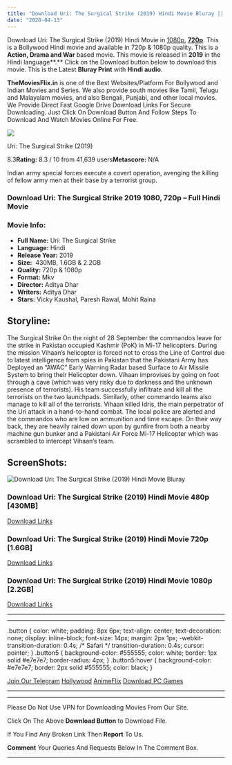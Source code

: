 ```yaml
---
title: "Download Uri: The Surgical Strike (2019) Hindi Movie Bluray || 480p [430MB] || 720p [1.6GB] || 1080p [2.2GB]"
date: "2020-04-13"
---
```


Download Uri: The Surgical Strike (2019) Hindi Movie in [1080p](https://1moviesflix.com/1080p-movies/), [**720p**](https://1moviesflix.com/720p-movies/). This is a Bollywood Hindi movie and available in 720p & 1080p quality. This is a **Action, Drama and War** based movie. This movie is released in **2019** in the Hindi language**.** Click on the Download button below to download this movie. This is the Latest **Bluray Print** with **Hindi audio**.

**TheMoviesFlix.in** is one of the Best Websites/Platform For Bollywood and Indian Movies and Series. We also provide south movies like Tamil, Telugu and Malayalam movies, and also Bengali, Punjabi, and other local movies. We Provide Direct Fast Google Drive Download Links For Secure Downloading. Just Click On Download Button And Follow Steps To Download And Watch Movies Online For Free.

[![](https://m.media-amazon.com/images/M/MV5BMWU4ZjNlNTQtOGE2MS00NDI0LWFlYjMtMmY3ZWVkMjJkNGRmXkEyXkFqcGdeQXVyNjE1OTQ0NjA@._V1_SX300.jpg)](https://www.imdb.com/title/tt8291224/ "Uri: The Surgical Strike")

Uri: The Surgical Strike (2019)

8.3**Rating:** 8.3 / 10 from 41,639 users**Metascore:** N/A

Indian army special forces execute a covert operation, avenging the killing of fellow army men at their base by a terrorist group.

### Download Uri: The Surgical Strike 2019 1080, 720p – Full Hindi Movie

### Movie Info:

- **Full Name:** Uri: The Surgical Strike
- **Language:** Hindi
- **Release Year:** 2019
- **Size:**  430MB, 1.6GB & 2.2GB
- **Quality:** 720p & 1080p
- **Format:** Mkv
- **Director:** Aditya Dhar
- **Writers:** Aditya Dhar
- **Stars:** Vicky Kaushal, Paresh Rawal, Mohit Raina

## Storyline:

The Surgical Strike On the night of 28 September the commandos leave for the strike in Pakistan occupied Kashmir (PoK) in Mi-17 helicopters. During the mission Vihaan’s helicopter is forced not to cross the Line of Control due to latest intelligence from spies in Pakistan that the Pakistani Army has Deployed an “AWAC” Early Warning Radar based Surface to Air Missile System to bring their Helicopter down. Vihaan improvises by going on foot through a cave (which was very risky due to darkness and the unknown presence of terrorists). His team successfully infiltrate and kill all the terrorists on the two launchpads. Similarly, other commando teams also manage to kill all of the terrorists. Vihaan killed Idris, the main perpetrator of the Uri attack in a hand-to-hand combat. The local police are alerted and the commandos who are low on ammunition and time escape. On their way back, they are heavily rained down upon by gunfire from both a nearby machine gun bunker and a Pakistani Air Force Mi-17 Helicopter which was scrambled to intercept Vihaan’s team.

## ScreenShots:

![Download Uri: The Surgical Strike (2019) Hindi Movie Bluray](https://imgur.com/suwEhay.png)

### Download Uri: The Surgical Strike (2019) Hindi Movie 480p \[430MB\]

[Download Links](https://1moviesflix.com?a270777880=MDN2NFB4N1ZzOTlXdnJJNkZidW1oUmlHc1UzRXZjUW1uNTRmcVllNmR1VkZvSmFoMFJQZnh1dEVWRHhBYm9RMEcrS3VpdWt6V24rMzNicXROYVptM2pNR0JFR2RDRUw2STBNR1RqbzhNOTQ9)

### Download Uri: The Surgical Strike (2019) Hindi Movie 720p \[1.6GB\]

[Download Links](https://1moviesflix.com?a270777880=MDN2NFB4N1ZzOTlXdnJJNkZidW1oUmlHc1UzRXZjUW1uNTRmcVllNmR1VkZvSmFoMFJQZnh1dEVWRHhBYm9RMHlmV3pCenNPQVBjNWFUS1RLSm1mZDRRTi9LUXNlY1JjdnYvQlB6RzdoMm89)

### Download Uri: The Surgical Strike (2019) Hindi Movie 1080p \[2.2GB\] 

[Download Links](https://1moviesflix.com?a270777880=MDN2NFB4N1ZzOTlXdnJJNkZidW1oUmlHc1UzRXZjUW1uNTRmcVllNmR1VkZvSmFoMFJQZnh1dEVWRHhBYm9RMCsreUFtYWQ3WnRldVN0WHdNclhvZFRXK2JEVlVsZy9CQTdrcGd2cklZTTQ9)

* * *

* * *

.button { color: white; padding: 8px 6px; text-align: center; text-decoration: none; display: inline-block; font-size: 14px; margin: 2px 1px; -webkit-transition-duration: 0.4s; /\* Safari \*/ transition-duration: 0.4s; cursor: pointer; } .button5 { background-color: #555555; color: white; border: 1px solid #e7e7e7; border-radius: 4px; } .button5:hover { background-color: #e7e7e7; border: 2px solid #555555; color: black; }

[Join Our Telegram](http://gdrivepro.xyz/join.php) [Hollywood](https://moviesverse.com/) [AnimeFlix](https://animeflix.in/) [Download PC Games](https://gamesflix.net/)  

* * *

* * *

  

Please Do Not Use VPN for Downloading Movies From Our Site.

Click On The Above **Download Button** to Download File.

If You Find Any Broken Link Then **Report** To Us.

**Comment** Your Queries And Requests Below In The Comment Box.

* * *
